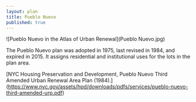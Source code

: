 ```yaml
---
layout: plan
title: Pueblo Nuevo
published: true
---
```


![Pueblo Nuevo in the Atlas of Urban Renewal](Pueblo Nuevo.jpg)

The Pueblo Nuevo plan was adopted in 1975, last revised in 1984, and expired in 2015. It assigns residential and institutional uses for the lots in the plan area.

[NYC Housing Preservation and Development, Pueblo Nuevo Third Amended Urban Renewal Area Plan (1984).]
(https://www.nyc.gov/assets/hpd/downloads/pdfs/services/pueblo-nuevo-third-amended-urp.pdf)
